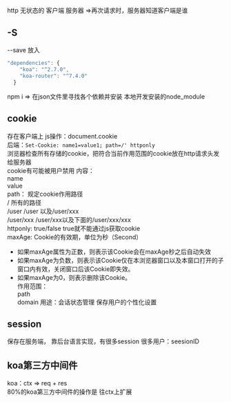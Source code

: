 ## 
http 无状态的
客户端 服务器 =>再次请求时，服务器知道客户端是谁

## -S
--save 
放入
```js
"dependencies": {
    "koa": "^2.7.0",
    "koa-router": "^7.4.0"
  }
  ```
  npm i => 在json文件里寻找各个依赖并安装
  本地开发安装的node_module

## cookie
存在客户端上
js操作：document.cookie   
后端：`Set-Cookie: name1=value1; path=/' httponly`   
浏览器检查所有存储的cookie，把符合当前作用范围的cookie放在http请求头发给服务器  
cookie有可能被用户禁用
内容：  
name  
value   
path： 规定cookie作用路径   
/    所有的路径   
/user /user 以及/user/xxx   
/user/xxx /user/xxx以及下面的/user/xxx/xxx  
httponly: true/false true就不能通过js获取cookie   
maxAge: Cookie的有效期，单位为秒（Second）
- 如果maxAge属性为正数，则表示该Cookie会在maxAge秒之后自动失效
- 如果maxAge为负数，则表示该Cookie仅在本浏览器窗口以及本窗口打开的子窗口内有效，关闭窗口后该Cookie即失效。
- 如果maxAge为0，则表示删除该Cookie。   
作用范围：  
  path  
  domain
用途：会话状态管理 保存用户的个性化设置

## session
保存在服务端， 靠后台语言实现，有很多session 很多用户：seesionID    

## koa第三方中间件
koa：ctx => req + res    
80%的koa第三方中间件的操作是 往ctx上扩展 